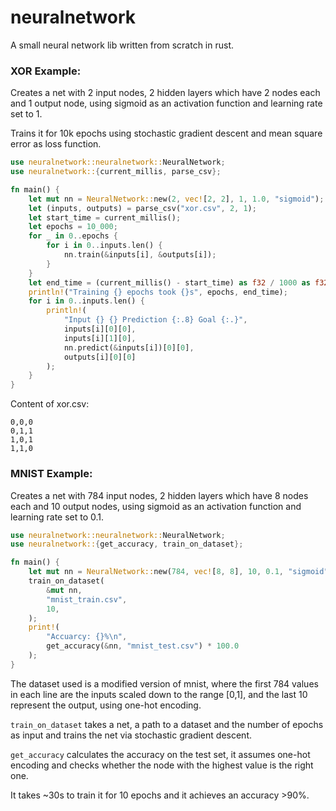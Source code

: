 # neuralnetwork
A small neural network lib written from scratch in rust.

### XOR Example:

Creates a net with 2 input nodes, 2 hidden layers which have 2 nodes each and 1 output node, using sigmoid as an activation function and learning rate set to 1.

Trains it for 10k epochs using stochastic gradient descent and mean square error as loss function.

```rust
use neuralnetwork::neuralnetwork::NeuralNetwork;
use neuralnetwork::{current_millis, parse_csv};

fn main() {
    let mut nn = NeuralNetwork::new(2, vec![2, 2], 1, 1.0, "sigmoid");
    let (inputs, outputs) = parse_csv("xor.csv", 2, 1);
    let start_time = current_millis();
    let epochs = 10_000;
    for _ in 0..epochs {
        for i in 0..inputs.len() {
            nn.train(&inputs[i], &outputs[i]);
        }
    }
    let end_time = (current_millis() - start_time) as f32 / 1000 as f32;
    println!("Training {} epochs took {}s", epochs, end_time);
    for i in 0..inputs.len() {
        println!(
            "Input {} {} Prediction {:.8} Goal {:.}",
            inputs[i][0][0],
            inputs[i][1][0],
            nn.predict(&inputs[i])[0][0],
            outputs[i][0][0]
        );
    }
}
```
Content of xor.csv:
```
0,0,0
0,1,1
1,0,1
1,1,0
```

### MNIST Example:
Creates a net with 784 input nodes, 2 hidden layers which have 8 nodes each and 10 output nodes, using sigmoid as an activation function and learning rate set to 0.1.

```rust
use neuralnetwork::neuralnetwork::NeuralNetwork;
use neuralnetwork::{get_accuracy, train_on_dataset};

fn main() {
    let mut nn = NeuralNetwork::new(784, vec![8, 8], 10, 0.1, "sigmoid");
    train_on_dataset(
        &mut nn,
        "mnist_train.csv",
        10,
    );
    print!(
        "Accuarcy: {}%\n",
        get_accuracy(&nn, "mnist_test.csv") * 100.0
    );
}
```

The dataset used is a modified version of mnist, where the first 784 values in each line are the inputs scaled down to the range [0,1],
and the last 10 represent the output, using one-hot encoding.

`train_on_dataset` takes a net, a path to a dataset and the number of epochs as input and trains the net via stochastic gradient descent.

`get_accuracy` calculates the accuracy on the test set, it assumes one-hot encoding and checks whether the node with the highest value is the right one.

It takes ~30s to train it for 10 epochs and it achieves an accuracy >90%.
